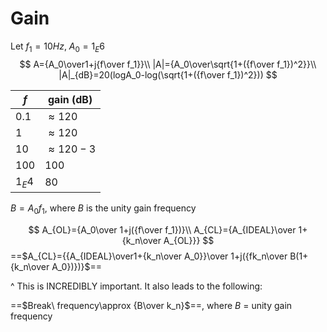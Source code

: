 # Gain

Let $f_1=10Hz,\ A_0=1_E6$
$$
A={A_0\over1+j{f\over f_1}}\\
|A|={A_0\over\sqrt{1+({f\over f_1})^2}}\\
|A|_{dB}=20(logA_0-log(\sqrt{1+({f\over f_1})^2}))
$$

| $f$    | gain (dB)      |
| ------ | -------------- |
| $0.1$  | $\approx120$   |
| $1$    | $\approx120$   |
| $10$   | $\approx120-3$ |
| $100$  | $100$          |
| $1_E4$ | $80$           |

$B=A_0f_1$, where $B$ is the unity gain frequency


$$
A_{OL}={A_0\over 1+j({f\over f_1})}\\
A_{CL}={A_{IDEAL}\over 1+{k_n\over A_{OL}}}
$$
==$A_{CL}={{A_{IDEAL}\over1+{k_n\over A_0}}\over 1+j({fk_n\over B(1+{k_n\over A_0})})}$==

^ This is INCREDIBLY important. It also leads to the following:

==$Break\ frequency\approx {B\over k_n}$==, where  $B$ = unity gain frequency

